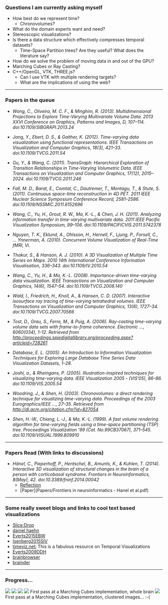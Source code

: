 ### Questions I am currently asking myself
* How best do we represent time?
  - Chronovolumes?
* What do the domain experts want and need?
* Stereoscopic visualizations?
* Is there a data structure which effectively compresses temporal datasets?
  - Time-Space Partition trees? Are they useful? What does the literature say?
* How do we solve the problem of moving data in and out of the GPU?
* Marching Cubes or Ray Casting?
* C++/OpenGL, VTK, THREE.js?
  - Can I use VTK with multiple rendering targets?
  - What are the implications of using the web?

---
### Papers in the queue

* *Wong, C., Oliveira, M. C. F., & Minghim, R. (2013). Multidimensional Projections to Explore Time-Varying Multivariate Volume Data. 2013 XXVI Conference on Graphics, Patterns and Images, D, 107–114. doi:10.1109/SIBGRAPI.2013.24*

* *Jang, Y., Ebert, D. S., & Gaither, K. (2012). Time-varying data visualization using functional representations. IEEE Transactions on Visualization and Computer Graphics, 18(3), 421–33. doi:10.1109/TVCG.2011.54*

* *Gu, Y., & Wang, C. (2011). TransGraph: Hierarchical Exploration of Transition Relationships in Time-Varying Volumetric Data. IEEE Transactions on Visualization and Computer Graphics, 17(12), 2015–2024. doi:10.1109/TVCG.2011.246*

* *Fall, M. D., Barat, E., Comtat, C., Dautremer, T., Montagu, T., & Stute, S. (2011). Continuous space-time reconstruction in 4D PET. 2011 IEEE Nuclear Science Symposium Conference Record, 2581–2586. doi:10.1109/NSSMIC.2011.6152696*

* *Wang, C., Yu, H., Grout, R. W., Ma, K.-L., & Chen, J. H. (2011). Analyzing information transfer in time-varying multivariate data. 2011 IEEE Pacific Visualization Symposium, 99–106. doi:10.1109/PACIFICVIS.2011.5742378*

* *Nguyen, T. K., Eklund, A., Ohlsson, H., Hernell, F., Ljung, P., Forsell, C., … Ynnerman, A. (2010). Concurrent Volume Visualization of Real-Time fMRI, Vi.*

* *Thakur, S., & Hanson, A. J. (2010). A 3D Visualization of Multiple Time Series on Maps. 2010 14th International Conference Information Visualisation, 336–343. doi:10.1109/IV.2010.54*

* *Wang, C., Yu, H., & Ma, K.-L. (2008). Importance-driven time-varying data visualization. IEEE Transactions on Visualization and Computer Graphics, 14(6), 1547–54. doi:10.1109/TVCG.2008.140*

* *Wald, I., Friedrich, H., Knoll, A., & Hansen, C. D. (2007). Interactive isosurface ray tracing of time-varying tetrahedral volumes. IEEE Transactions on Visualization and Computer Graphics, 13(6), 1727–34. doi:10.1109/TVCG.2007.70566*

* *Tost, D., Grau, S., Ferre, M., & Puig, A. (2006). Ray-casting time-varying volume data sets with frame-to-frame coherence. Electronic …, 6060(034), 1–12. Retrieved from http://proceedings.spiedigitallibrary.org/proceeding.aspx?articleid=728261*

* *Database, E. L. (2005). An Introduction to Information Visualization Techniques for Exploring Large Database Time Series Data Visualization Datasets, 1–28.*

* *Joshi, a., & Rheingans, P. (2005). Illustration-inspired techniques for visualizing time-varying data. IEEE Visualization 2005 - (VIS’05), 86–86. doi:10.1109/VIS.2005.54*

* *Woodring, J., & Shen, H. (2003). Chronovolumes: a direct rendering technique for visualizing time-varying data. Proceedings of the 2003 Eurographics/IEEE …, 27–35. Retrieved from http://dl.acm.org/citation.cfm?id=827054*

* *Shen, H.-W., Chiang, L.-J., & Ma, K.-L. (1999). A fast volume rendering algorithm for time-varying fields using a time-space partitioning (TSP) tree. Proceedings Visualization ’99 (Cat. No.99CB37067), 371–545. doi:10.1109/VISUAL.1999.809910*

---
### Papers Read (With links to discussions)
* *Hänel, C., Pieperhoff, P., Hentschel, B., Amunts, K., & Kuhlen, T. (2014). Interactive 3D visualization of structural changes in the brain of a person with corticobasal syndrome. Frontiers in Neuroinformatics, 8(May), 42. doi:10.3389/fninf.2014.00042*
  * [Reflection](Papers/Hanel2014.mdown)
  * [Paper](Papers/Frontiers in neuroinformatics - Hanel et al.pdf)

---
### Some really sweet blogs and links to cool text based visualizations
* [Slice:Drop](https://github.com/slicedrop/slicedrop.github.com)
* [daniel haehn](http://danielhaehn.com/)
* [Everts2015EBW](http://tobias.isenberg.cc/VideosAndDemos/Everts2015EBW)
* [Isenberg2015SIV](http://tobias.isenberg.cc/VideosAndDemos/Isenberg2015SIV)
* [timeviz.net:](http://timeviz.net/) This is a fabulous resource on Temporal Visualizations
* [Everts2009DDH](http://tobias.isenberg.cc/VideosAndDemos/Everts2009DDH)
* [brainbrowser](https://brainbrowser.cbrain.mcgill.ca/)
* [brainder](http://brainder.org)

---
### Progress...
![](Progress/01.png)
![](Progress/02.png)
![](Progress/03.png)
![](Progress/04.png)
First pass at a Marching Cubes implementation, whole brain
![](Progress/05.png)
First pass at a Marching Cubes implementation, clustered images... :-(


